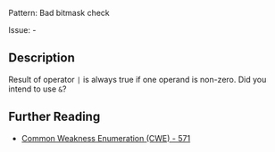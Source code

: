 Pattern: Bad bitmask check

Issue: -

## Description

Result of operator `|` is always true if one operand is non-zero. Did you intend to use `&`?

## Further Reading

* [Common Weakness Enumeration (CWE) - 571](https://cwe.mitre.org/data/definitions/571.html)